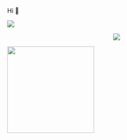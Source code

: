 Hi 👋

<p align="left">  
  <img src="https://count.getloli.com/get/@ligdy7?theme=rule34">
</p>

<p align="center">
  <img src="https://raw.githubusercontent.com/ligdy7/ligdy7/output/github-contribution-grid-snake.svg" />
</p>


<div align="left"><img height="200" src="https://github-readme-stats.vercel.app/api?username=ligdy7&show_icons=true" /></div>

